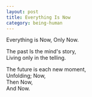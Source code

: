 ```yaml
---
layout: post
title: Everything Is Now
category: being-human
---
```


Everything is Now, 
Only Now.
  
The past 
Is the mind's story,  
Living only in the telling.

The future is each new moment,  
Unfolding; 
Now,  
Then Now,  
And Now.
